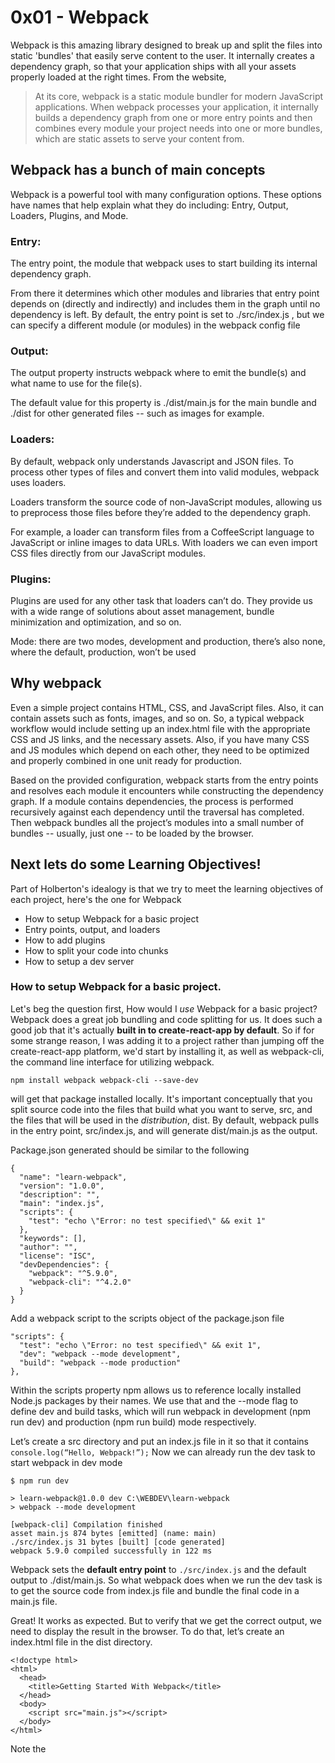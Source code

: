 # 0x01 - Webpack
Webpack is this amazing library designed to break up and split the files into static 'bundles' that easily serve content to the user. It internally creates a dependency graph, so that your application ships with all your assets properly loaded at the right times. From the website,
> At its core, webpack is a static module bundler for modern JavaScript applications. When webpack processes your application, it internally builds a dependency graph from one or more entry points and then combines every module your project needs into one or more bundles, which are static assets to serve your content from.

## Webpack has a bunch of main concepts
Webpack is a powerful tool with many configuration options. These options have names that help explain what they do including: Entry, Output, Loaders, Plugins, and Mode.

### **Entry:**
The entry point, the module that webpack uses to start building its internal dependency graph.

From there it determines which other modules and libraries that entry point depends on (directly and indirectly) and includes them in the graph until no dependency is left.
 By default, the entry point is set to ./src/index.js , but we can specify a different module (or modules) in the webpack config file

### **Output:**
The output property instructs webpack where to emit the bundle(s) and what name to use for the file(s).

The default value for this property is ./dist/main.js for the main bundle and ./dist for other generated files -- such as images for example.

### **Loaders:**
By default, webpack only understands Javascript and JSON files. To process other types of files and convert them into valid modules, webpack uses loaders.

Loaders transform the source code of non-JavaScript modules, allowing us to preprocess those files before they’re added to the dependency graph.

For example, a loader can transform files from a CoffeeScript language to JavaScript or inline images to data URLs. With loaders we can even import CSS files directly from our JavaScript modules.

### **Plugins:**
Plugins are used for any other task that loaders can’t do. They provide us with a wide range of solutions about asset management, bundle minimization and optimization, and so on.

Mode: there are two modes, development and production, there’s also none, where the default, production, won’t be used

## Why webpack

Even a simple project contains HTML, CSS, and JavaScript files. Also, it can contain assets such as fonts, images, and so on. So, a typical webpack workflow would include setting up an index.html file with the appropriate CSS and JS links, and the necessary assets. Also, if you have many CSS and JS modules which depend on each other, they need to be optimized and properly combined in one unit ready for production.

Based on the provided configuration, webpack starts from the entry points and resolves each module it encounters while constructing the dependency graph. If a module contains dependencies, the process is performed recursively against each dependency until the traversal has completed. Then webpack bundles all the project’s modules into a small number of bundles -- usually, just one -- to be loaded by the browser.

## Next lets do some Learning Objectives!
Part of Holberton's idealogy is that we try to meet the learning objectives of each project, here's the one for Webpack
- How to setup Webpack for a basic project
- Entry points, output, and loaders
- How to add plugins
- How to split your code into chunks
- How to setup a dev server

### How to setup Webpack for a basic project.
Let's beg the question first, How would I *use* Webpack for a basic project? Webpack does a great job bundling and code splitting for us. It does such a good job that it's actually **built in to create-react-app by default**. So if for some strange reason, I was adding it to a project rather than jumping off the create-react-app platform, we'd start by installing it, as well as webpack-cli, the command line interface for utilizing webpack.

`npm install webpack webpack-cli --save-dev`

will get that package installed locally.
It's important conceptually that you split source code into the files that build what you want to serve, src, and the files that will be used in the *distribution*, dist. By default, webpack pulls in the entry point, src/index.js, and will generate dist/main.js as the output.

Package.json generated should be similar to the following

```
{
  "name": "learn-webpack",
  "version": "1.0.0",
  "description": "",
  "main": "index.js",
  "scripts": {
    "test": "echo \"Error: no test specified\" && exit 1"
  },
  "keywords": [],
  "author": "",
  "license": "ISC",
  "devDependencies": {
    "webpack": "^5.9.0",
    "webpack-cli": "^4.2.0"
  }
}
```
Add a webpack script to the scripts object of the package.json file
```
"scripts": {
  "test": "echo \"Error: no test specified\" && exit 1",
  "dev": "webpack --mode development",
  "build": "webpack --mode production"
},
```

Within the scripts property npm allows us to reference locally installed Node.js packages by their names. We use that and the --mode flag to define dev and build tasks, which will run webpack in development (npm run dev) and production (npm run build) mode respectively.

Let’s create a src directory and put an index.js file in it so that it contains `console.log(“Hello, Webpack!”);` Now we can already run the dev task to start webpack in dev mode

```
$ npm run dev

> learn-webpack@1.0.0 dev C:\WEBDEV\learn-webpack
> webpack --mode development

[webpack-cli] Compilation finished
asset main.js 874 bytes [emitted] (name: main)
./src/index.js 31 bytes [built] [code generated]
webpack 5.9.0 compiled successfully in 122 ms
```

Webpack sets the **default entry point** to `./src/index.js` and the default output to ./dist/main.js. So what webpack does when we run the dev task is to get the source code from index.js file and bundle the final code in a main.js file.

Great! It works as expected. But to verify that we get the correct output, we need to display the result in the browser. To do that, let’s create an index.html file in the dist directory.

```
<!doctype html>
<html>
  <head>
    <title>Getting Started With Webpack</title>
  </head>
  <body>
    <script src="main.js"></script>
  </body>
</html>
```
Note the <script> tag containing a reference to 'main.js'. This is a call to the bundle the webpack creates on build.
Now the browser should display “Hello, Webpack!” in the console.

We're not done yet! The last thing I would do to set up a Webpack project, is set up the HtmlWebpackPlugin, this plugin serves to dynamically reference the entry point, even if we rename it on each build (Changing the name of the entry point and not updating the reference in the config won't do anything!). It can also be used to set the title of the .html file directly in the config!
So let's install that plugin, and create the config file to that end.

```npm install html-webpack-plugin --save-dev```

At this point, to activate the plugin, we need to create a webpack.config.js file in the root directory with the following content:
```
const HtmlWebpackPlugin = require("html-webpack-plugin");
const path = require('path');

module.exports = {
  plugins: [
    new HtmlWebpackPlugin({
      title: "Webpack Output",
    }),
  ],
};
```
As you can see, to activate a webpack *plugin*, we need to *include* it in the file and then **add** it to the *plugins array*. If needed, we also pass options to the plugin. See the html-webpack-plugin rep for all available options and the ability to write and use your own templates.

```$ npm run dev```

https://www.sitepoint.com/webpack-beginner-guide/

For Asset Management (inlcuding css and imgs)
https://webpack.js.org/guides/asset-management/

### - Entry points, output, and loaders
Let's talk about these three as a list. List item 1, Entry points
**Entry Points**: [Docs](https://webpack.js.org/concepts/entry-points/)
The point or points where to start the application bundling process. If an array is passed then all items will be processed.

A dynamically loaded module is not an entry point.

A rule to consider: one entry point per HTML page. SPA: one entry point, MPA: multiple entry points.
```
module.exports = {
  //...
  entry: {
    home: './home.js',
    about: './about.js',
    contact: './contact.js',
  },
};
```

**Output** [Docs](https://webpack.js.org/concepts/output/)
Configuring the output configuration options tells webpack how to write the compiled files to disk. Note that, while there can be multiple entry points, only one output configuration is specified.

Basic usage
```
module.exports = {
  output: {
    filename: 'bundle.js',
  },
};
```

**Loaders**: [Docs](https://webpack.js.org/concepts/loaders/)
Loaders are transformations that are applied to the source code of a module. They allow you to pre-process files as you import or “load” them. Loaders even allow you to do things like import CSS files directly from your JavaScript modules!

#### Example
For example, you can use loaders to tell webpack to load a CSS file or to convert TypeScript to JavaScript. To do this, you would start by installing the loaders you need:
`npm install --save-dev css-loader ts-loader`
And then instruct webpack to use the css-loader for every .css file and the ts-loader for all .ts files:

webpack.config.js
```
module.exports = {
  module: {
    rules: [
      { test: /\.css$/, use: 'css-loader' },
      { test: /\.ts$/, use: 'ts-loader' },
    ],
  },
};
```

### How to add plugins
[Docs](https://webpack.js.org/concepts/plugins/)
**Anatomy**
A webpack plugin is a JavaScript object that has an apply method. This apply method is called by the webpack compiler, giving access to the entire compilation lifecycle.

ConsoleLogOnBuildWebpackPlugin.js
```
const pluginName = 'ConsoleLogOnBuildWebpackPlugin';

class ConsoleLogOnBuildWebpackPlugin {
  apply(compiler) {
    compiler.hooks.run.tap(pluginName, (compilation) => {
      console.log('The webpack build process is starting!');
    });
  }
}

module.exports = ConsoleLogOnBuildWebpackPlugin;
```
.. Used in your webpack.config.js like this:
```
const HtmlWebpackPlugin = require('html-webpack-plugin'); //installed via npm
const webpack = require('webpack'); //to access built-in plugins

module.exports = {
    plugins: [
    new webpack.ProgressPlugin(),
    new HtmlWebpackPlugin({ template: './src/index.html' }),
  ],
}
```

### How to split your code into chunks
[Docs](https://webpack.js.org/guides/code-splitting/#root)

This feature allows you to split your code into various bundles which can then be loaded on demand or in parallel. It can be used to achieve smaller bundles and control resource load prioritization which, if used correctly, can have a major impact on load time (Great for user experience!).

There are three general approaches to code splitting available:

Entry Points: Manually split code using entry configuration.
Prevent Duplication: Use Entry dependencies or SplitChunksPlugin to dedupe and split chunks.
Dynamic Imports: Split code via inline function calls within modules

### How to setup a dev server
[Docs](https://webpack.js.org/api/webpack-dev-server/#root)

#### Installation
To start using the webpack-dev-server Node.js API, first install webpack and webpack-dev-server if you haven’t yet:

`npm install --save-dev webpack webpack-dev-server`

Then require the modules in your Node.js script:

```
const Webpack = require('webpack');
const WebpackDevServer = require('webpack-dev-server');
```

invoke using the cli
` npx webpack serve --open `

And now your page will open on in your default browser, and will rebuild on changes to your files!